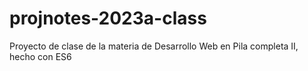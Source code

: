 # projnotes-2023a-class
Proyecto de clase de la materia de Desarrollo Web en Pila completa II, hecho con ES6
